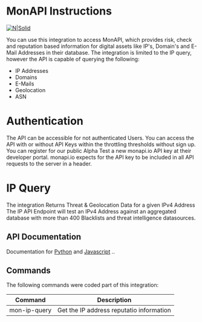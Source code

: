 # MonAPI Instructions

[![N|Solid](https://www.monapi.io/static/landing/assets/images/_smarty/logo_dark.b0dd7f12d774.png)](https://www.monapi.io)

You can use this integration to access MonAPI, which provides risk, check and reputation based information for digital assets like IP's, Domain's and E-Mail Addresses in their database. The integration is limited to the IP query, however the API is capable of querying the following: 

  - IP Addresses
  - Domains
  - E-Mails
  - Geolocation
  - ASN

# Authentication
The API can be accessible for not authenticated Users. You can access the API with or without API Keys within the throttling thresholds without sign up.
You can register for our public Alpha Test a new monapi.io API key at their developer portal.
monapi.io expects for the API key to be included in all API requests to the server in a header.

# IP Query
The integration Returns Threat & Geolocation Data for a given IPv4 Address
The IP API Endpoint will test an IPv4 Address against an aggregated database with more than 400 Blacklists and threat intelligence datasources. 

## API Documentation
Documentation for [Python](https://www.monapi.io/docs/?python#) and [Javascript](https://www.monapi.io/docs/?javascript#) ..

## Commands

The following commands were coded part of this integration:

| Command | Description |
| ------ | ------ |
| mon-ip-query | Get the IP address reputatio information |